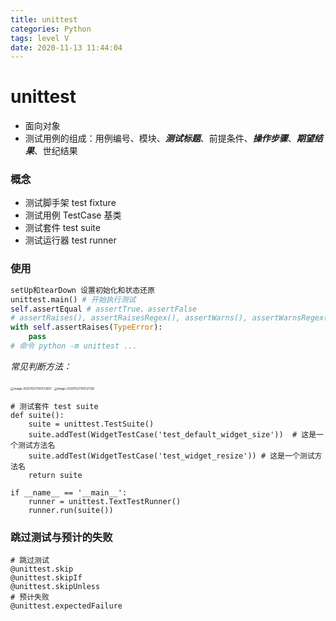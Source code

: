 ```yaml
---
title: unittest
categories: Python
tags: level V
date: 2020-11-13 11:44:04
---
```


# unittest

- 面向对象
- 测试用例的组成：用例编号、模块、***测试标题***、前提条件、***操作步骤***、***期望结果***、世纪结果

### 概念

- 测试脚手架 test fixture
- 测试用例 TestCase 基类
- 测试套件 test suite
- 测试运行器 test runner

<!-- more -->

### 使用

```python
setUp和tearDown 设置初始化和状态还原
unittest.main() # 开始执行测试
self.assertEqual # assertTrue、assertFalse
# assertRaises(), assertRaisesRegex(), assertWarns(), assertWarnsRegex()
with self.assertRaises(TypeError):
    pass
# 命令 python -m unittest ...
```

 *常见判断方法：*

 <img src="https://gitee.com/zhouyuanmin/images/raw/master/imgs/20201027100723.png" alt="image-20201027100723831" style="zoom: 33%;" />

 <img src="https://gitee.com/zhouyuanmin/images/raw/master/imgs/20201027101027.png" alt="image-20201027101027126" style="zoom: 33%;" />

```
# 测试套件 test suite
def suite():
    suite = unittest.TestSuite()
    suite.addTest(WidgetTestCase('test_default_widget_size'))  # 这是一个测试方法名
    suite.addTest(WidgetTestCase('test_widget_resize')) # 这是一个测试方法名
    return suite

if __name__ == '__main__':
    runner = unittest.TextTestRunner()
    runner.run(suite())
```



### 跳过测试与预计的失败

```
# 跳过测试
@unittest.skip
@unittest.skipIf
@unittest.skipUnless
# 预计失败
@unittest.expectedFailure
```

